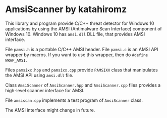 # AmsiScanner by katahiromz

This library and program provide C/C++ threat detector for Windows 10 applications by using the AMSI (Antimalware Scan Interface) component of Windows 10.
Windows 10 has `amsi.dll` DLL file, that provides AMSI interface.

File `pamsi.h` is a portable C/C++ AMSI header. File `pamsi.c` is an AMSI API wrapper by macros. If you want to use this wrapper, then do `#define WRAP_AMSI`.

Files `pamsixx.hpp` and `pamsixx.cpp` provide `PAMSIXX` class that manipulates the AMSI API using `amsi.dll` file.

Class `AmsiScanner` of `AmsiScanner.hpp` and `AmsiScanner.cpp` files provides a high-level scanner interface for AMSI.

File `amsiscan.cpp` implements a test program of `AmsiScanner` class.

The AMSI interface might change in future.
